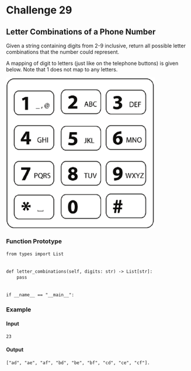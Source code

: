 # Challenge 29
## Letter Combinations of a Phone Number

Given a string containing digits from 2-9 inclusive, return all possible letter
combinations that the number could represent.

A mapping of digit to letters (just like on the telephone buttons) is given
below. Note that 1 does not map to any letters.

![Challenge 29](challenge29.png)

### Function Prototype
    from types import List


    def letter_combinations(self, digits: str) -> List[str]:
        pass
    
    
    if __name__ == "__main__":

### Example

#### Input
    
    23
    
#### Output
    
    ["ad", "ae", "af", "bd", "be", "bf", "cd", "ce", "cf"].